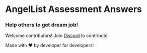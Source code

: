# AngelList Assessment Answers

### Help others to get dream job!

Welcome contributors! Join [Discord](https://discord.gg/g6F7R5qf) to contribute.

Made with ❤️ by developer for developers!
